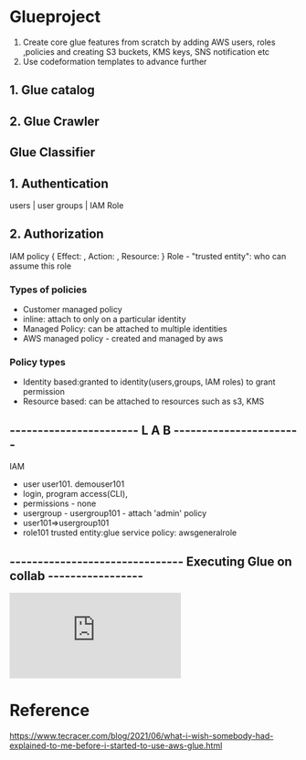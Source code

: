 # Glueproject

1. Create core glue features from scratch by adding AWS users, roles ,policies and creating S3 buckets, KMS keys, SNS notification etc
2. Use codeformation templates to advance further

## 1. Glue catalog

## 2. Glue Crawler

## Glue Classifier 


## 1. Authentication
users | user groups | IAM Role
## 2. Authorization 
IAM policy { Effect:  , Action: , Resource: }
Role -  "trusted entity": who can assume this role

### Types of policies
- Customer managed policy 
-   inline: attach to only on a particular identity
-   Managed Policy: can be attached to multiple identities
- AWS managed policy - created and managed by aws 

### Policy types
- Identity based:granted to identity(users,groups, IAM roles) to grant permission
- Resource based:  can be attached to resources such as s3, KMS

## ----------------------- L A B -----------------------
IAM 
- user user101. demouser101
-   login, program access(CLI),
-   permissions - none
- usergroup - usergroup101 - attach 'admin' policy
-   user101=>usergroup101
- role101
trusted entity:glue service
policy: awsgeneralrole


## ------------------------------- Executing Glue on collab -----------------
![Glue on colab](https://github.com/tushtk/Glueproject/blob/main/glueoncolab.py) 

# Reference 
https://www.tecracer.com/blog/2021/06/what-i-wish-somebody-had-explained-to-me-before-i-started-to-use-aws-glue.html
